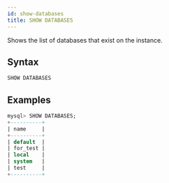 ```yaml
---
id: show-databases
title: SHOW DATABASES
---
```


Shows the list of databases that exist on the instance.

## Syntax

```sql
SHOW DATABASES
```

## Examples

```sql
mysql> SHOW DATABASES;
+----------+
| name     |
+----------+
| default  |
| for_test |
| local    |
| system   |
| test     |
+----------+
```
